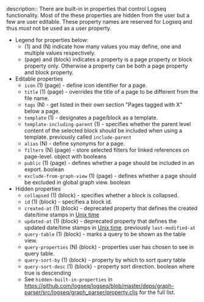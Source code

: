 description:: There are built-in in properties that control Logseq functionality. Most of the these properties are hidden from the user but a few are user editable. These property names are reserved for Logseq and thus _must_ not be used as a user property.

- Legend for properties below:
  * (1) and (N) indicate how many values you may define, one and multiple values respectively.
  * (page) and (block) indicates a property is a page property or block property only. Otherwise a property can be both a page property and block property.
- Editable properties
	- `icon` (1) (page) - define icon identifier for a page.
	- `title` (1) (page) - overrides the title of a page to be different from the file name.
	- `tags` (N) - get listed in their own section "Pages tagged with X" below a page.
	- `template` (1) - designates a page/block as a template.
	- `template-including-parent` (1) - specifies whether the parent level content of the selected block should be included when using a template. previously called `include-parent`
	- `alias` (N) - define synonyms for a page.
	- `filters` (N) (page) - store selected filters for linked references on page-level. object with booleans
	- `public` (1) (page) - defines whether a page should be included in an export. boolean
	- `exclude-from-graph-view` (1) (page) - defines whether a page should be excluded in global graph view. boolean
- Hidden properties
	- `collapsed` (1) (block) - specifies whether a block is collapsed.
	- `id` (1) (block) - specifies a block id.
	- `created-at` (1) (block) - deprecated property that defines the created date/time stamps in [Unix time](https://en.wikipedia.org/wiki/Unix_time)
	- `updated-at` (1) (block) - deprecated property that defines the updated date/time stamps in [Unix time](https://en.wikipedia.org/wiki/Unix_time). previously `last-modified-at`
	- `query-table` (1) (block) - marks a query to be shown as the table view.
	- `query-properties` (N) (block) - properties user has chosen to see in query table.
	- `query-sort-by` (1) (block) - property by which to sort query table
	- `query-sort-desc` (1) (block) - property sort direction. boolean where true is descending
	- See `hidden-built-in-properties` in https://github.com/logseq/logseq/blob/master/deps/graph-parser/src/logseq/graph_parser/property.cljs for the full list.